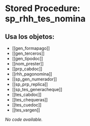 # Stored Procedure: sp_rhh_tes_nomina

## Usa los objetos:
- [[gen_formapago]]
- [[gen_terceros]]
- [[gen_tipodoc]]
- [[nom_prester]]
- [[prp_cabdoc]]
- [[rhh_pagonomina]]
- [[sp_gen_numerador]]
- [[sp_prp_replica]]
- [[sp_tes_generacheque]]
- [[tes_cabdoc]]
- [[tes_chequeras]]
- [[tes_cuedoc]]
- [[tes_vargen]]

*No code available.*
